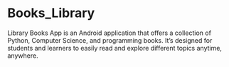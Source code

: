 # Books_Library
Library Books App is an Android application that offers a collection of Python, Computer Science, and programming books. It’s designed for students and learners to easily read and explore different topics anytime, anywhere.
